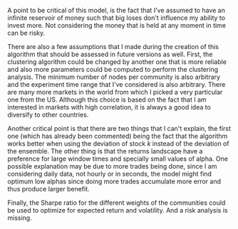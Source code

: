 A point to be critical of this model, is the fact that I've assumed to have an infinite reservoir of money such that 
big loses don't influence my ability to invest more. Not considering the money that is held at any moment in time can be risky.


There are also a few assumptions that I made during the creation of this algorithm that should be assessed in future versions as well. 
First, the clustering algorithm could be changed by another one that is more reliable and also more parameters could be computed to perform 
the clustering analysis. The minimum number of nodes per community is also arbitrary and the experiment time range that I've considered is 
also arbitrary. There are many more markets in the world from which I picked a very particular one from the US. Although this choice is based 
on the fact that I am interested in markets with high correlation, it is always a good idea to diversify to other countries.


Another critical point is that there are two things that I can't explain, the first one (which has already been commented) being the fact 
that the algorithm works better when using the deviation of stock $k$ instead of the deviation of the ensemble. The other thing is that the
returns landscape have a preference for large window times and specially small values of alpha. One possible explanation may be due to more 
trades being done, since I am considering daily data, not hourly or in seconds, the model might find optimum low alphas since doing more 
trades accumulate more error and thus produce larger benefit.

Finally, the Sharpe ratio for the different weights of the communities could be used to optimize for expected return and volatility. And a risk
analysis is missing.
